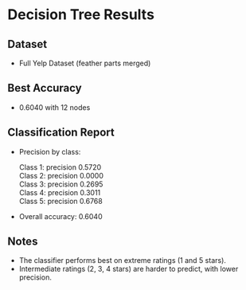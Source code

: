 # Decision Tree Results
## Dataset
- Full Yelp Dataset (feather parts merged)

## Best Accuracy
- 0.6040 with 12 nodes

## Classification Report
- Precision by class:

    Class 1: precision 0.5720  
    Class 2: precision 0.0000  
    Class 3: precision 0.2695  
    Class 4: precision 0.3011  
    Class 5: precision 0.6768  

- Overall accuracy: 0.6040

## Notes
- The classifier performs best on extreme ratings (1 and 5 stars).  
- Intermediate ratings (2, 3, 4 stars) are harder to predict, with lower precision.  
